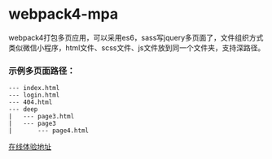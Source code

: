 # webpack4-mpa
webpack4打包多页应用，可以采用es6，sass写jquery多页面了，文件组织方式类似微信小程序，html文件、scss文件、js文件放到同一个文件夹，支持深路径。

### 示例多页面路径：
```
--- index.html
--- login.html
--- 404.html
--- deep
|   --- page3.html
|   --- page3
|       --- page4.html
```

[在线体验地址](https://yangyuji.github.io/webpack4-mpa/)